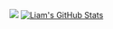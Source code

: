 ![](https://komarev.com/ghpvc/?username=liamtw22&style=flat)
[![Liam's GitHub Stats](https://github-readme-stats.vercel.app/api?username=liamtw22)](https://github.com/liamtw22/github-readme-stats)
